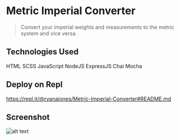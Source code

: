 # Metric Imperial Converter

>Convert your imperial weights and measurements to the metric system and vice versa.

## Technologies Used

HTML SCSS JavaScript NodeJS ExpressJS Chai Mocha

## Deploy on Repl

https://repl.it/@ryanajones/Metric-Imperial-Converter#README.md

## Screenshot

![alt text](https://i.imgur.com/U2wHfu6.png)
